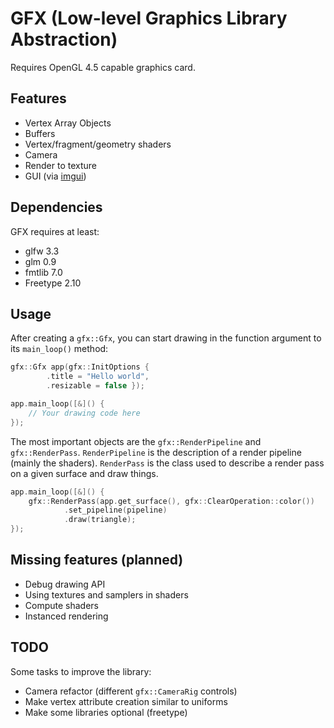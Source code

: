 # GFX (Low-level Graphics Library Abstraction)

Requires OpenGL 4.5 capable graphics card.

## Features

- Vertex Array Objects
- Buffers
- Vertex/fragment/geometry shaders
- Camera
- Render to texture
- GUI (via [imgui](https://github.com/ocornut/imgui))

## Dependencies

GFX requires at least:

- glfw 3.3
- glm 0.9
- fmtlib 7.0
- Freetype 2.10

## Usage

After creating a `gfx::Gfx`, you can start drawing in the function argument to its `main_loop()` method:

~~~cpp
gfx::Gfx app(gfx::InitOptions {
        .title = "Hello world",
        .resizable = false });

app.main_loop([&]() {
    // Your drawing code here
});
~~~

The most important objects are the `gfx::RenderPipeline` and `gfx::RenderPass`.
`RenderPipeline` is the description of a render pipeline (mainly the shaders).
`RenderPass` is the class used to describe a render pass on a given surface and draw things.

~~~cpp
app.main_loop([&]() {
    gfx::RenderPass(app.get_surface(), gfx::ClearOperation::color())
            .set_pipeline(pipeline)
            .draw(triangle);
});
~~~

## Missing features (planned)

- Debug drawing API
- Using textures and samplers in shaders
- Compute shaders
- Instanced rendering

## TODO

Some tasks to improve the library:

- Camera refactor (different `gfx::CameraRig` controls)
- Make vertex attribute creation similar to uniforms
- Make some libraries optional (freetype)
